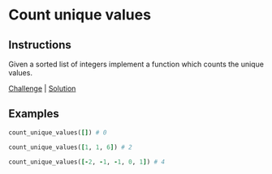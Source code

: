 # Count unique values

## Instructions

Given a sorted list of integers implement a function which counts the unique values.

[Challenge](challenge_spec.rb) | [Solution](solution.rb)

## Examples

```ruby
count_unique_values([]) # 0

count_unique_values([1, 1, 6]) # 2

count_unique_values([-2, -1, -1, 0, 1]) # 4
```